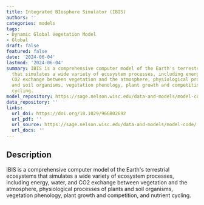 ```yaml
---
title: Integrated BIosphere Simulator (IBIS)
authors: ''
categories: models
tags:
- Dynamic Global Vegetation Model
- Global
draft: false
featured: false
date: '2024-06-04'
lastmod: '2024-06-04'
summary: IBIS is a comprehensive computer model of the Earth's terrestrial ecosystems
  that simulates a wide variety of ecosystem processes, including energy, water, and
  CO2 exchange between vegetation and the atmosphere, physiological processes of plants
  and soil organisms, vegetation phenology, plant growth and competition, and nutrient
  cycling.
model_repository: https://sage.nelson.wisc.edu/data-and-models/model-code/
data_repository: ''
links:
  url_doi: https://doi.org/10.1029/96GB02692
  url_pdf: ''
  url_source: https://sage.nelson.wisc.edu/data-and-models/model-code/
  url_docs: ''
---
```


## Description

IBIS is a comprehensive computer model of the Earth's terrestrial ecosystems that simulates a wide variety of ecosystem processes, including energy, water, and CO2 exchange between vegetation and the atmosphere, physiological processes of plants and soil organisms, vegetation phenology, plant growth and competition, and nutrient cycling.

